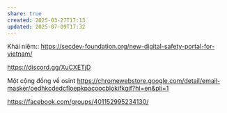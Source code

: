 ```yaml
---
share: true
created: 2025-03-27T17:13
updated: 2025-07-09T17:32
---
```

Khái niệm:: 
https://secdev-foundation.org/new-digital-safety-portal-for-vietnam/

https://discord.gg/XuCXETjD

Một cộng đồng về osint
https://chromewebstore.google.com/detail/email-masker/oedhkcdedcfloepkpacoocblokifkgjf?hl=en&pli=1

https://facebook.com/groups/401152995234130/
